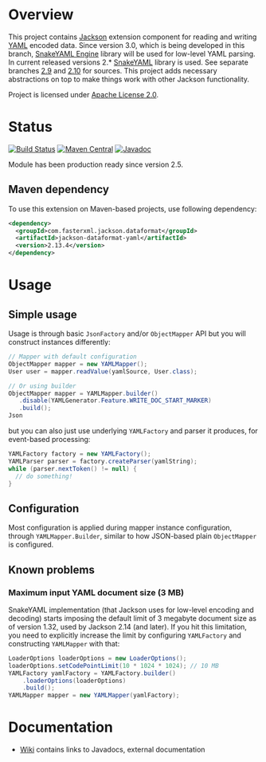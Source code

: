 # Overview

This project contains [Jackson](../../../../jackson) extension component for reading and writing [YAML](http://en.wikipedia.org/wiki/YAML) encoded data.
Since version 3.0, which is being developed in this branch, [SnakeYAML Engine](https://bitbucket.org/snakeyaml/snakeyaml-engine/) library will be used for low-level YAML parsing.
In current released versions 2.* [SnakeYAML](https://bitbucket.org/snakeyaml/snakeyaml/) library is used. See separate branches [2.9](https://github.com/FasterXML/jackson-dataformats-text/tree/2.9) and [2.10](https://github.com/FasterXML/jackson-dataformats-text/tree/2.10) for sources.
This project adds necessary abstractions on top to make things work with other Jackson functionality.

Project is licensed under [Apache License 2.0](http://www.apache.org/licenses/LICENSE-2.0.txt).

# Status

[![Build Status](https://travis-ci.org/FasterXML/jackson-dataformat-yaml.svg?branch=master)](https://travis-ci.org/FasterXML/jackson-dataformat-yaml)
[![Maven Central](https://maven-badges.herokuapp.com/maven-central/com.fasterxml.jackson.dataformat/jackson-dataformat-yaml/badge.svg)](https://maven-badges.herokuapp.com/maven-central/com.fasterxml.jackson.dataformat/jackson-dataformat-yaml/)
[![Javadoc](https://javadoc.io/badge/com.fasterxml.jackson.dataformat/jackson-dataformat-yaml.svg)](http://www.javadoc.io/doc/com.fasterxml.jackson.dataformat/jackson-dataformat-yaml)

Module has been production ready since version 2.5.

## Maven dependency

To use this extension on Maven-based projects, use following dependency:

```xml
<dependency>
  <groupId>com.fasterxml.jackson.dataformat</groupId>
  <artifactId>jackson-dataformat-yaml</artifactId>
  <version>2.13.4</version>
</dependency>
```

# Usage

## Simple usage

Usage is through basic `JsonFactory` and/or `ObjectMapper` API but you will construct instances differently:

```java
// Mapper with default configuration
ObjectMapper mapper = new YAMLMapper();
User user = mapper.readValue(yamlSource, User.class);

// Or using builder
ObjectMapper mapper = YAMLMapper.builder()
   .disable(YAMLGenerator.Feature.WRITE_DOC_START_MARKER)
   .build();
Json

```

but you can also just use underlying `YAMLFactory` and parser it produces, for event-based processing:

```java
YAMLFactory factory = new YAMLFactory();
YAMLParser parser = factory.createParser(yamlString);
while (parser.nextToken() != null) {
  // do something!
}
```

## Configuration

Most configuration is applied during mapper instance configuration, through
`YAMLMapper.Builder`, similar to how JSON-based plain `ObjectMapper` is configured.

## Known problems

### Maximum input YAML document size (3 MB)

SnakeYAML implementation (that Jackson uses for low-level encoding and decoding) starts imposing the default limit of 3 megabyte document size as of version 1.32, used by Jackson 2.14 (and later).
If you hit this limitation, you need to explicitly increase the limit by configuring `YAMLFactory` and constructing `YAMLMapper` with that:

```java
LoaderOptions loaderOptions = new LoaderOptions();
loaderOptions.setCodePointLimit(10 * 1024 * 1024); // 10 MB
YAMLFactory yamlFactory = YAMLFactory.builder()
    .loaderOptions(loaderOptions)
    .build();
YAMLMapper mapper = new YAMLMapper(yamlFactory);
```

# Documentation

* [Wiki](../../../wiki) contains links to Javadocs, external documentation
